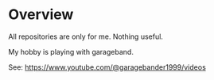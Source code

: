 # Overview

All repositories are only for me.
Nothing useful.


My hobby is playing with garageband.

See:
https://www.youtube.com/@garagebander1999/videos

<!---
- 👋 Hi, I’m @garagebander
- 👀 I’m interested in ...
- 🌱 I’m currently learning ...
- 💞️ I’m looking to collaborate on ...
- 📫 How to reach me ...

garagebander/garagebander is a ✨ special ✨ repository because its `README.md` (this file) appears on your GitHub profile.
You can click the Preview link to take a look at your changes.
--->

